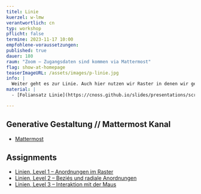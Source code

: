 ```yaml
---
titel: Linie
kuerzel: w-lmw
verantwortlich: cn
typ: workshop
pflicht: false
termine: 2023-11-17 10:00
empfohlene-voraussetzungen:
published: true
dauer: 180
raum: "Zoom – Zugangsdaten sind kommen via Mattermost"
flag: show-at-homepage
teaserImageURL: /assets/images/p-linie.jpg
info: |
  Weiter geht es zur Linie. Auch hier nutzen wir Raster in denen wir gerade Linien zunächst horizontal und vertikal anordnen. Danach experimentieren wir mit Lage und Farbe der Linien. Schlussendlich befassen wir uns mit Kurven und Schwingungsfiguren.
material: |
  - [Foliansatz Linie](https://cnoss.github.io/slides/presentations/screendesign/linie/)

---
```



## Generative Gestaltung // Mattermost Kanal
- [Mattermost](https://chat.coco.study/students/channels/class-generative-gestaltung)


## Assignments
- [Linien, Level 1 – Anordnungen im Raster](/generative-gestaltung/assignments/03-linien-01/)
- [Linien, Level 2 – Beziés und radiale Anordnungen](/generative-gestaltung/assignments/03-linien-02/)
- [Linien, Level 3 – Interaktion mit der Maus](/generative-gestaltung/assignments/03-linien-03/)

